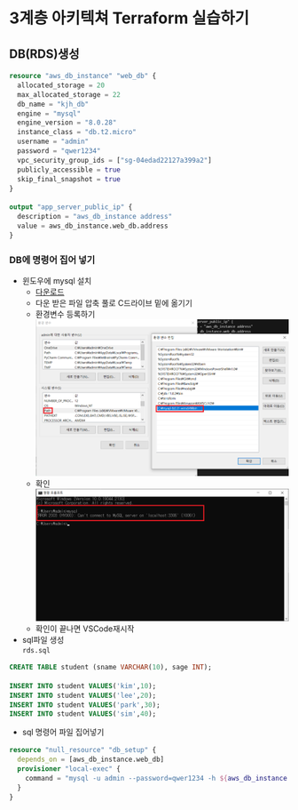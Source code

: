 # 3계층 아키텍쳐 Terraform 실습하기

## DB(RDS)생성
```tf
resource "aws_db_instance" "web_db" {
  allocated_storage = 20
  max_allocated_storage = 22
  db_name = "kjh_db"
  engine = "mysql"
  engine_version = "8.0.28"
  instance_class = "db.t2.micro"
  username = "admin"
  password = "qwer1234"
  vpc_security_group_ids = ["sg-04edad22127a399a2"]
  publicly_accessible = true
  skip_final_snapshot = true
}

output "app_server_public_ip" {
  description = "aws_db_instance address"
  value = aws_db_instance.web_db.address
}
```
### DB에 명령어 집어 넣기
- 윈도우에 mysql 설치
  - [다운로드](https://dev.mysql.com/downloads/mysql/)
  - 다운 받은 파일 압축 풀로 C드라이브 밑에 옮기기
  - 환경변수 등록하기<br/>
    ![image](./image/terraform_3tier/1.png)
  - 확인<br/>
    ![image](./image/terraform_3tier/2.png)
  - 확인이 끝나면 VSCode재시작<br/>
- sql파일 생성<br/>
`rds.sql`
```sql
CREATE TABLE student (sname VARCHAR(10), sage INT);

INSERT INTO student VALUES('kim',10);
INSERT INTO student VALUES('lee',20);
INSERT INTO student VALUES('park',30);
INSERT INTO student VALUES('sim',40);
```

- sql 명령어 파일 집어넣기<br/>
```tf
resource "null_resource" "db_setup" {
  depends_on = [aws_db_instance.web_db]
  provisioner "local-exec" {
    command = "mysql -u admin --password=qwer1234 -h ${aws_db_instance.web_db.address} --database=kjh_db< ./rds.sql"
  }
}
```


